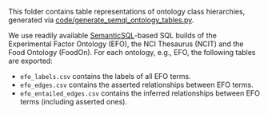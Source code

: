 This folder contains table representations of ontology class hierarchies, generated via [code/generate_semql_ontology_tables.py](https://github.com/ccb-hms/NHANES-metadata/blob/master/code/generate_semql_ontology_tables.py). 

We use readily available [SemanticSQL](https://github.com/INCATools/semantic-sql)-based SQL builds of the Experimental Factor Ontology (EFO), the NCI Thesaurus (NCIT) and the Food Ontology (FoodOn). For each ontology, e.g., EFO, the following tables are exported:

* `efo_labels.csv` contains the labels of all EFO terms.
* `efo_edges.csv` contains the asserted relationships between EFO terms.
* `efo_entailed_edges.csv` contains the inferred relationships between EFO terms (including asserted ones).